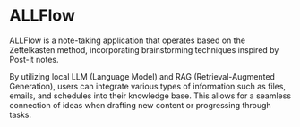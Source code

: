 # ALLFlow

ALLFlow is a note-taking application that operates based on the Zettelkasten method, incorporating brainstorming techniques inspired by Post-it notes.

By utilizing local LLM (Language Model) and RAG (Retrieval-Augmented Generation), users can integrate various types of information such as files, emails, and schedules into their knowledge base. This allows for a seamless connection of ideas when drafting new content or progressing through tasks.
